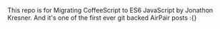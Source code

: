 This repo is for Migrating CoffeeScript to ES6 JavaScript by Jonathon Kresner. And it's one of the first ever git backed AirPair posts :{}